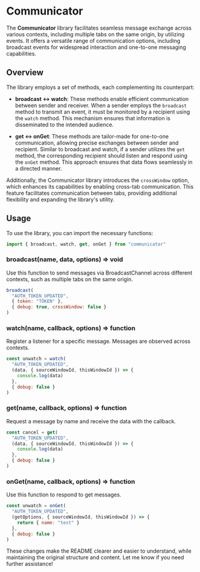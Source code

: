 # Communicator

The **Communicator** library facilitates seamless message exchange across various contexts, including multiple tabs on the same origin, by utilizing events. It offers a versatile range of communication options, including broadcast events for widespread interaction and one-to-one messaging capabilities.

## Overview

The library employs a set of methods, each complementing its counterpart:

- **broadcast <-> watch**: These methods enable efficient communication between sender and receiver. When a sender employs the `broadcast` method to transmit an event, it must be monitored by a recipient using the `watch` method. This mechanism ensures that information is disseminated to the intended audience.

- **get <-> onGet**: These methods are tailor-made for one-to-one communication, allowing precise exchanges between sender and recipient. Similar to broadcast and watch, if a sender utilizes the `get` method, the corresponding recipient should listen and respond using the `onGet` method. This approach ensures that data flows seamlessly in a directed manner.

Additionally, the Communicator library introduces the `crossWindow` option, which enhances its capabilities by enabling cross-tab communication. This feature facilitates communication between tabs, providing additional flexibility and expanding the library's utility.

## Usage

To use the library, you can import the necessary functions:

```javascript
import { broadcast, watch, get, onGet } from "communicator"
```

### broadcast(name, data, options) ⇒ void

Use this function to send messages via BroadcastChannel across different contexts, such as multiple tabs on the same origin.

```javascript
broadcast(
  "AUTH_TOKEN_UPDATED",
  { token: "TOKEN" },
  { debug: true, crossWindow: false }
)
```

### watch(name, callback, options) ⇒ function

Register a listener for a specific message. Messages are observed across contexts.

```javascript
const unwatch = watch(
  "AUTH_TOKEN_UPDATED",
  (data, { sourceWindowId, thisWindowId }) => {
    console.log(data)
  },
  { debug: false }
)
```

### get(name, callback, options) ⇒ function

Request a message by name and receive the data with the callback.

```javascript
const cancel = get(
  "AUTH_TOKEN_UPDATED",
  (data, { sourceWindowId, thisWindowId }) => {
    console.log(data)
  },
  { debug: false }
)
```

### onGet(name, callback, options) ⇒ function

Use this function to respond to get messages.

```javascript
const unwatch = onGet(
  "AUTH_TOKEN_UPDATED",
  (getOptions, { sourceWindowId, thisWindowId }) => {
    return { name: "test" }
  },
  { debug: false }
)
```

These changes make the README clearer and easier to understand, while maintaining the original structure and content. Let me know if you need further assistance!
